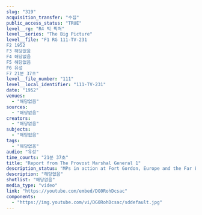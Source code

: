```yaml
---
slug: "319"
acquisition_transfer: "수집"
public_access_status: "TRUE"
level__rg: "R4 빅 픽쳐"
level__series: "The Big Picture"
level__file: "F1 RG 111-TV-231
F2 1952
F3 해당없음
F4 해당없음
F5 해당없음
F6 유성
F7 21분 37초"
level__file_number: "111"
level__local_identifier: "111-TV-231"
date: "1952"
venues: 
  - "해당없음"
sources: 
  - "해당없음"
creators: 
  - "해당없음"
subjects: 
  - "해당없음"
tags: 
  - "해당없음"
audio: "유성"
time_courts: "21분 37초"
title: "Report from The Provost Marshal General 1"
description_status: "MPs in action at Fort Gordon, Europe and the Far East."
description: "해당없음"
shotlist: "해당없음"
media_type: "video"
link: "https://youtube.com/embed/DG0RohDcsac"
components: 
  - "https://img.youtube.com/vi/DG0RohDcsac/sddefault.jpg"
---
```

